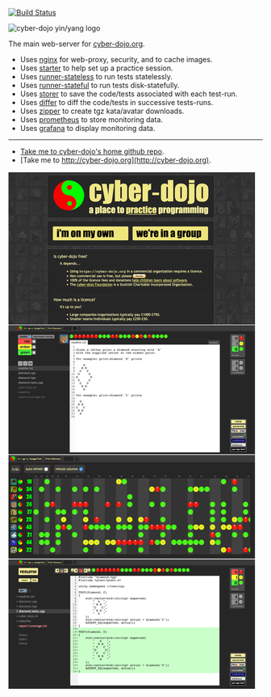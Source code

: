 [![Build Status](https://travis-ci.org/cyber-dojo/web.svg?branch=master)](https://travis-ci.org/cyber-dojo/web)

<img src="https://raw.githubusercontent.com/cyber-dojo/nginx/master/images/avatars/cyber-dojo.png"
     alt="cyber-dojo yin/yang logo"
     width="50px"
     height="50px"/>

The main web-server for [cyber-dojo.org](http://cyber-dojo.org).
- Uses [nginx](https://github.com/cyber-dojo/nginx) for web-proxy, security, and to cache images.
- Uses [starter](https://github.com/cyber-dojo/starter) to help set up a practice session.
- Uses [runner-stateless](https://github.com/cyber-dojo/runner-stateless) to run tests statelessly.
- Uses [runner-stateful](https://github.com/cyber-dojo/runner-stateful) to run tests disk-statefully.
- Uses [storer](https://github.com/cyber-dojo/storer) to save the code/tests associated with each test-run.
- Uses [differ](https://github.com/cyber-dojo/differ) to diff the code/tests in successive tests-runs.
- Uses [zipper](https://github.com/cyber-dojo/zipper) to create tgz kata/avatar downloads.
- Uses [prometheus](https://github.com/cyber-dojo/prometheus) to store monitoring data.
- Uses [grafana](https://github.com/cyber-dojo/grafana) to display monitoring data.

- - - -

* [Take me to cyber-dojo's home github repo](https://github.com/cyber-dojo/cyber-dojo).
* [Take me to http://cyber-dojo.org](http://cyber-dojo.org).

![cyber-dojo.org home page](https://github.com/cyber-dojo/cyber-dojo/blob/master/shared/home_page_snapshot.png)
